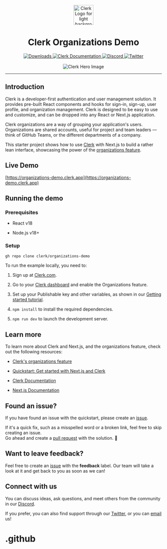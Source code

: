 <p align="center">
  <a href="https://www.clerk.com/?utm_source=github&utm_medium=starter_repos&utm_campaign=organization_demo" target="_blank" rel="noopener noreferrer">
    <picture>
      <source media="(prefers-color-scheme: dark)" srcset="./public/light-logo.png">
      <img alt="Clerk Logo for light background" src="./public/dark-logo.png" height="64">
    </picture>
  </a>
  <br />
</p>
<div align="center">
  <h1>
    Clerk Organizations Demo
  </h1>  
  <a href="https://www.npmjs.com/package/@clerk/clerk-js">
    <img alt="Downloads" src="https://img.shields.io/npm/dm/@clerk/clerk-js" />
  </a>
  <a href="https://clerk.com/docs?utm_source=github&utm_medium=starter_repos&utm_campaign=organizations_starter">
    <img alt="Clerk Documentation" src="https://img.shields.io/badge/documentation-clerk-green.svg" />
  </a>
  <a href="https://discord.com/invite/b5rXHjAg7A">
    <img alt="Discord" src="https://img.shields.io/discord/856971667393609759?color=7389D8&label&logo=discord&logoColor=ffffff" />
  </a>
  <a href="https://twitter.com/clerkdev">
    <img alt="Twitter" src="https://img.shields.io/twitter/url.svg?label=%40clerkdev&style=social&url=https%3A%2F%2Ftwitter.com%2Fclerkdev" />
  </a> 
  <br />
  <br />
  <img alt="Clerk Hero Image" src="./public/hero.png">
</div>

---

## Introduction

Clerk is a developer-first authentication and user management solution. It provides pre-built React components and hooks for sign-in, sign-up, user profile, and organization management. Clerk is designed to be easy to use and customize, and can be dropped into any React or Next.js application.

Clerk organizations are a way of grouping your application's users. Organizations are shared accounts, useful for project and team leaders — think of GitHub Teams, or the different departments of a company.

This starter project shows how to use [Clerk](https://www.clerk.com/?utm_source=github&utm_medium=starter_repos&utm_campaign=organizations_starter) with Next.js to build a rather lean interface, showcasing the power of the [organizations feature](https://clerk.com/docs/organizations/overview?utm_source=github&utm_medium=starter_repos&utm_campaign=organizations_starter).

## Live Demo

[https://organizations-demo.clerk.app](https://organizations-demo.clerk.app)

## Running the demo

### Prerequisites

- React v18

- Node.js v18+

### Setup

```bash
gh repo clone clerk/organizations-demo
```

To run the example locally, you need to:

1. Sign up at [Clerk.com](https://www.clerk.com/?utm_source=github&utm_medium=starter_repos&utm_campaign=organizations_starter). 

2. Go to your [Clerk dashboard](https://dashboard.clerk.com/?utm_source=github&utm_medium=starter_repos&utm_campaign=organizations_starter) and enable the Organizations feature. 

3. Set up your Publishable key and other variables, as shown in our [Getting started tutorial](https://clerk.com/docs/quickstarts/get-started-with-nextjs#install-clerk-s-sdk?utm_source=github&utm_medium=starter_repos&utm_campaign=organizations_starter). 

4. `npm install` to install the required dependencies. 

5. `npm run dev` to launch the development server. 

## Learn more

To learn more about Clerk and Next.js, and the organizations feature, check out the following resources:

- [Clerk's organizations feature](https://clerk.com/docs/organizations/overview?utm_source=github&utm_medium=starter_repos&utm_campaign=organizations_starter) 

- [Quickstart: Get started with Next.js and Clerk](https://clerk.com/docs/quickstarts/nextjs?utm_source=DevRel&utm_medium=docs&utm_campaign=templates&utm_content=10-24-2023&utm_term=clerk-nextjs-pages-quickstart)

- [Clerk Documentation](https://clerk.com/docs?utm_source=DevRel&utm_medium=docs&utm_campaign=templates&utm_content=10-24-2023&utm_term=clerk-nextjs-pages-quickstart)

- [Next.js Documentation](https://nextjs.org/docs)

## Found an issue?

If you have found an issue with the quickstart, please create an [issue](https://github.com/clerkinc/clerk-nextjs-pages-quickstart/issues).

If it's a quick fix, such as a misspelled word or a broken link, feel free to skip creating an issue.  
Go ahead and create a [pull request](https://github.com/clerkinc/clerk-nextjs-pages-quickstart/pulls) with the solution. :rocket:

## Want to leave feedback?

Feel free to create an [issue](https://github.com/clerkinc/clerk-nextjs-pages-quickstart/issues) with the **feedback** label. Our team will take a look at it and get back to you as soon as we can!

## Connect with us

You can discuss ideas, ask questions, and meet others from the community in our [Discord](https://discord.com/invite/b5rXHjAg7A).

If you prefer, you can also find support through our [Twitter](https://twitter.com/ClerkDev), or you can [email](mailto:support@clerk.dev) us!
# .github

